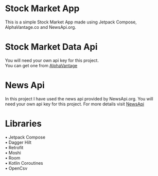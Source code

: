 
# Stock Market App
This is a simple Stock Market App made using 
Jetpack Compose, AlphaVantage.co and NewsApi.org.
# Stock Market Data Api
You will need your own api key for this project.  
You can get one from [AlphaVantage](https://www.alphavantage.co/)
# News Api
In this project I have used the news api provided by 
NewsApi.org. You will need your own api key for this project.
For more details visit [NewsApi](https://newsapi.org/)
# Libraries
• Jetpack Compose  
• Dagger Hilt  
• Retrofit  
• Moshi  
• Room  
• Kotlin Coroutines  
• OpenCsv











